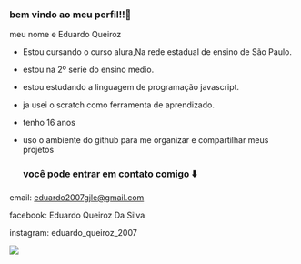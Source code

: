 ### bem vindo ao meu perfil!!🖤

meu nome e Eduardo Queiroz

- Estou cursando o curso alura,Na rede estadual de ensino de São Paulo.
- estou na 2º serie do ensino medio.
- estou estudando a linguagem de programação javascript.
- ja usei o scratch como ferramenta de aprendizado.
- tenho 16 anos
- uso o ambiente do github para me organizar e compartilhar meus projetos

  ### você pode entrar em contato comigo ⬇️

email: eduardo2007gjle@gmail.com

facebook: Eduardo Queiroz Da Silva

instagram: eduardo_queiroz_2007

![](https://media1.tenor.com/m/3eCKthtks64AAAAC/saopaulo-sp.gif)
